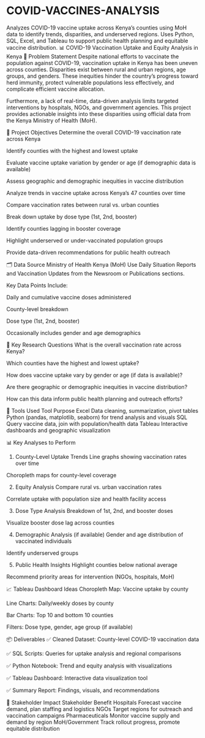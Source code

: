 # COVID-VACCINES-ANALYSIS
Analyzes COVID-19 vaccine uptake across Kenya’s counties using MoH data to identify trends, disparities, and underserved regions. Uses Python, SQL, Excel, and Tableau to support public health planning and equitable vaccine distribution.
📊 COVID-19 Vaccination Uptake and Equity Analysis in Kenya
🔎 Problem Statement
Despite national efforts to vaccinate the population against COVID-19, vaccination uptake in Kenya has been uneven across counties. Disparities exist between rural and urban regions, age groups, and genders. These inequities hinder the country’s progress toward herd immunity, protect vulnerable populations less effectively, and complicate efficient vaccine allocation.

Furthermore, a lack of real-time, data-driven analysis limits targeted interventions by hospitals, NGOs, and government agencies. This project provides actionable insights into these disparities using official data from the Kenya Ministry of Health (MoH).

🎯 Project Objectives
Determine the overall COVID-19 vaccination rate across Kenya

Identify counties with the highest and lowest uptake

Evaluate vaccine uptake variation by gender or age (if demographic data is available)

Assess geographic and demographic inequities in vaccine distribution

Analyze trends in vaccine uptake across Kenya’s 47 counties over time

Compare vaccination rates between rural vs. urban counties

Break down uptake by dose type (1st, 2nd, booster)

Identify counties lagging in booster coverage

Highlight underserved or under-vaccinated population groups

Provide data-driven recommendations for public health outreach

🗂️ Data Source
Ministry of Health Kenya (MoH)
Use Daily Situation Reports and Vaccination Updates from the Newsroom or Publications sections.

Key Data Points Include:

Daily and cumulative vaccine doses administered

County-level breakdown

Dose type (1st, 2nd, booster)

Occasionally includes gender and age demographics

📌 Key Research Questions
What is the overall vaccination rate across Kenya?

Which counties have the highest and lowest uptake?

How does vaccine uptake vary by gender or age (if data is available)?

Are there geographic or demographic inequities in vaccine distribution?

How can this data inform public health planning and outreach efforts?

🧰 Tools Used
Tool	Purpose
Excel	Data cleaning, summarization, pivot tables
Python	(pandas, matplotlib, seaborn) for trend analysis and visuals
SQL	Query vaccine data, join with population/health data
Tableau	Interactive dashboards and geographic visualization

📊 Key Analyses to Perform
1. County-Level Uptake Trends
Line graphs showing vaccination rates over time

Choropleth maps for county-level coverage

2. Equity Analysis
Compare rural vs. urban vaccination rates

Correlate uptake with population size and health facility access

3. Dose Type Analysis
Breakdown of 1st, 2nd, and booster doses

Visualize booster dose lag across counties

4. Demographic Analysis (if available)
Gender and age distribution of vaccinated individuals

Identify underserved groups

5. Public Health Insights
Highlight counties below national average

Recommend priority areas for intervention (NGOs, hospitals, MoH)

📈 Tableau Dashboard Ideas
Choropleth Map: Vaccine uptake by county

Line Charts: Daily/weekly doses by county

Bar Charts: Top 10 and bottom 10 counties

Filters: Dose type, gender, age group (if available)

📦 Deliverables
✅ Cleaned Dataset: County-level COVID-19 vaccination data

✅ SQL Scripts: Queries for uptake analysis and regional comparisons

✅ Python Notebook: Trend and equity analysis with visualizations

✅ Tableau Dashboard: Interactive data visualization tool

✅ Summary Report: Findings, visuals, and recommendations

🧠 Stakeholder Impact
Stakeholder	Benefit
Hospitals	Forecast vaccine demand, plan staffing and logistics
NGOs	Target regions for outreach and vaccination campaigns
Pharmaceuticals	Monitor vaccine supply and demand by region
MoH/Government	Track rollout progress, promote equitable distribution
